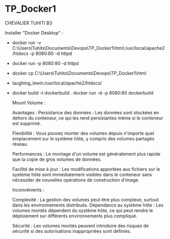 # TP_Docker1 

CHEVALIER TUHITI B3

Installer "Docker Desktop" 
:
- docker run -v C:\Users\Tuhits\Documents\Devops\TP_Docker1\html:/usr/local/apache2/htdocs -p 8080:80 -d httpd
- docker run -p 8080:80 -d httpd
- docker cp C:\Users\Tuhits\Documents\Devops\TP_Docker1\html
- laughing_lewin:/usr/local/apache2/htdocs/

- docker build -t dockerbuild . docker run -d -p 8080:80 dockerbuild

  Mount Volume :

  Avantages : Persistance des données : Les données sont stockées en dehors du conteneur, ce qui les rend persistantes même si le conteneur est supprimé.

  Flexibilité : Vous pouvez monter des volumes depuis n'importe quel emplacement sur le système hôte, y compris des volumes partagés réseau.

  Performances : Le montage d'un volume est généralement plus rapide que la copie de gros volumes de données.

  Facilité de mise à jour : Les modifications apportées aux fichiers sur le système hôte sont immédiatement visibles dans le conteneur sans nécessiter de nouvelles opérations de construction d'image.

  Inconvénients :

  Complexité : La gestion des volumes peut être plus complexe, surtout dans les environnements distribués. Dépendance au système hôte : Les volumes montés dépendent du système hôte, ce qui peut rendre le déploiement sur différents environnements plus compliqué.

  Sécurité : Les volumes montés peuvent introduire des risques de sécurité si des autorisations inappropriées sont définies.
